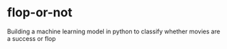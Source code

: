 # flop-or-not
Building a machine learning model in python to classify whether movies are a success or flop
